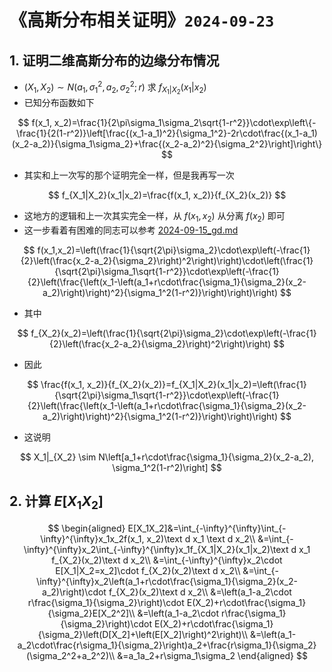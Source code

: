 # 《高斯分布相关证明》`2024-09-23`

 ## 1. 证明二维高斯分布的边缘分布情况

- $(X_1,X_2)\sim N(a_1, \sigma_1^2, a_2, \sigma_2^2; r)$ 求 $f_{X_1|X_2}(x_1|x_2)$
- 已知分布函数如下

$$
f(x_1, x_2)=\frac{1}{2\pi\sigma_1\sigma_2\sqrt{1-r^2}}\cdot\exp\left\{-\frac{1}{2(1-r^2)}\left[\frac{(x_1-a_1)^2}{\sigma_1^2}-2r\cdot\frac{(x_1-a_1)(x_2-a_2)}{\sigma_1\sigma_2}+\frac{(x_2-a_2)^2}{\sigma_2^2}\right]\right\}
$$



- 其实和上一次写的那个证明完全一样，但是我再写一次

$$
f_{X_1|X_2}(x_1|x_2)=\frac{f(x_1, x_2)}{f_{X_2}(x_2)}
$$

- 这地方的逻辑和上一次其实完全一样，从 $f(x_1, x_2)$ 从分离 $f(x_2)$ 即可
- 这一步看着有困难的同志可以参考 [2024-09-15_gd.md](../../data/2024a-rand/2024-09-15_gd.md)

$$
f(x_1,x_2)=\left(\frac{1}{\sqrt{2\pi}\sigma_2}\cdot\exp\left(-\frac{1}{2}\left(\frac{x_2-a_2}{\sigma_2}\right)^2\right)\right)\cdot\left(\frac{1}{\sqrt{2\pi}\sigma_1\sqrt{1-r^2}}\cdot\exp\left(-\frac{1}{2}\left(\frac{\left(x_1-\left(a_1+r\cdot\frac{\sigma_1}{\sigma_2}(x_2-a_2)\right)\right)^2}{\sigma_1^2(1-r^2)}\right)\right)\right)
$$

- 其中

$$
f_{X_2}(x_2)=\left(\frac{1}{\sqrt{2\pi}\sigma_2}\cdot\exp\left(-\frac{1}{2}\left(\frac{x_2-a_2}{\sigma_2}\right)^2\right)\right)
$$

- 因此

$$
\frac{f(x_1, x_2)}{f_{X_2}(x_2)}=f_{X_1|X_2}(x_1|x_2)=\left(\frac{1}{\sqrt{2\pi}\sigma_1\sqrt{1-r^2}}\cdot\exp\left(-\frac{1}{2}\left(\frac{\left(x_1-\left(a_1+r\cdot\frac{\sigma_1}{\sigma_2}(x_2-a_2)\right)\right)^2}{\sigma_1^2(1-r^2)}\right)\right)\right)
$$

- 这说明

$$
X_1|_{X_2} \sim N\left[a_1+r\cdot\frac{\sigma_1}{\sigma_2}(x_2-a_2), \sigma_1^2(1-r^2)\right]
$$

## 2. 计算 $E[X_1X_2]$

$$
\begin{aligned}
E[X_1X_2]&=\int_{-\infty}^{\infty}\int_{-\infty}^{\infty}x_1x_2f(x_1, x_2)\text d x_1 \text d x_2\\
&=\int_{-\infty}^{\infty}x_2\int_{-\infty}^{\infty}x_1f_{X_1|X_2}(x_1|x_2)\text d x_1 f_{X_2}(x_2)\text d x_2\\
&=\int_{-\infty}^{\infty}x_2\cdot E[X_1|X_2=x_2]\cdot f_{X_2}(x_2)\text d x_2\\
&=\int_{-\infty}^{\infty}x_2\left(a_1+r\cdot\frac{\sigma_1}{\sigma_2}(x_2-a_2)\right)\cdot f_{X_2}(x_2)\text d x_2\\
&=\left(a_1-a_2\cdot r\frac{\sigma_1}{\sigma_2}\right)\cdot E(X_2)+r\cdot\frac{\sigma_1}{\sigma_2}E[X_2^2]\\
&=\left(a_1-a_2\cdot r\frac{\sigma_1}{\sigma_2}\right)\cdot E(X_2)+r\cdot\frac{\sigma_1}{\sigma_2}\left(D[X_2]+\left(E[X_2]\right)^2\right)\\
&=\left(a_1-a_2\cdot\frac{r\sigma_1}{\sigma_2}\right)a_2+\frac{r\sigma_1}{\sigma_2}(\sigma_2^2+a_2^2)\\
&=a_1a_2+r\sigma_1\sigma_2
\end{aligned}
$$

